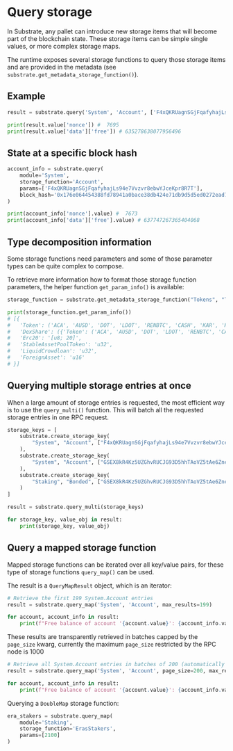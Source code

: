 # Query storage

In Substrate, any pallet can introduce new storage items that will become part of the blockchain state. These storage 
items can be simple single values, or more complex storage maps.

The runtime exposes several storage functions to query those storage items and are provided in the metadata 
(see `substrate.get_metadata_storage_function()`).

## Example

```python
result = substrate.query('System', 'Account', ['F4xQKRUagnSGjFqafyhajLs94e7Vvzvr8ebwYJceKpr8R7T'])

print(result.value['nonce']) #  7695
print(result.value['data']['free']) # 635278638077956496
```

## State at a specific block hash

```python
account_info = substrate.query(
    module='System',
    storage_function='Account',
    params=['F4xQKRUagnSGjFqafyhajLs94e7Vvzvr8ebwYJceKpr8R7T'],
    block_hash='0x176e064454388fd78941a0bace38db424e71db9d5d5ed0272ead7003a02234fa'
)

print(account_info['nonce'].value) #  7673
print(account_info['data']['free'].value) # 637747267365404068
```

## Type decomposition information

Some storage functions need parameters and some of those parameter types can be quite complex to compose.

To retrieve more information how to format those storage function parameters, the helper function `get_param_info()` is available:

```python
storage_function = substrate.get_metadata_storage_function("Tokens", "TotalIssuance")

print(storage_function.get_param_info())
# [{
#   'Token': ('ACA', 'AUSD', 'DOT', 'LDOT', 'RENBTC', 'CASH', 'KAR', 'KUSD', 'KSM', 'LKSM', 'TAI', 'BNC', 'VSKSM', 'PHA', 'KINT', 'KBTC'), 
#   'DexShare': ({'Token': ('ACA', 'AUSD', 'DOT', 'LDOT', 'RENBTC', 'CASH', 'KAR', 'KUSD', 'KSM', 'LKSM', 'TAI', 'BNC', 'VSKSM', 'PHA', 'KINT', 'KBTC'), 'Erc20': '[u8; 20]', 'LiquidCrowdloan': 'u32', 'ForeignAsset': 'u16'}, {'Token': ('ACA', 'AUSD', 'DOT', 'LDOT', 'RENBTC', 'CASH', 'KAR', 'KUSD', 'KSM', 'LKSM', 'TAI', 'BNC', 'VSKSM', 'PHA', 'KINT', 'KBTC'), 'Erc20': '[u8; 20]', 'LiquidCrowdloan': 'u32', 'ForeignAsset': 'u16'}), 
#   'Erc20': '[u8; 20]', 
#   'StableAssetPoolToken': 'u32', 
#   'LiquidCrowdloan': 'u32', 
#   'ForeignAsset': 'u16'
# }]
```

## Querying multiple storage entries at once

When a large amount of storage entries is requested, the most efficient way is to use the `query_multi()` function. 
This will batch all the requested storage entries in one RPC request. 

```python
storage_keys = [
    substrate.create_storage_key(
        "System", "Account", ["F4xQKRUagnSGjFqafyhajLs94e7Vvzvr8ebwYJceKpr8R7T"]
    ),
    substrate.create_storage_key(
        "System", "Account", ["GSEX8kR4Kz5UZGhvRUCJG93D5hhTAoVZ5tAe6Zne7V42DSi"]
    ),
    substrate.create_storage_key(
        "Staking", "Bonded", ["GSEX8kR4Kz5UZGhvRUCJG93D5hhTAoVZ5tAe6Zne7V42DSi"]
    )
]

result = substrate.query_multi(storage_keys)

for storage_key, value_obj in result:
    print(storage_key, value_obj)
```

## Query a mapped storage function
Mapped storage functions can be iterated over all key/value pairs, for these type of storage functions `query_map()` 
can be used.

The result is a `QueryMapResult` object, which is an iterator:

```python
# Retrieve the first 199 System.Account entries
result = substrate.query_map('System', 'Account', max_results=199)

for account, account_info in result:
    print(f"Free balance of account '{account.value}': {account_info.value['data']['free']}")
```

These results are transparently retrieved in batches capped by the `page_size` kwarg, currently the 
maximum `page_size` restricted by the RPC node is 1000    

```python
# Retrieve all System.Account entries in batches of 200 (automatically appended by `QueryMapResult` iterator)
result = substrate.query_map('System', 'Account', page_size=200, max_results=400)

for account, account_info in result:
    print(f"Free balance of account '{account.value}': {account_info.value['data']['free']}")
```

Querying a `DoubleMap` storage function:

```python
era_stakers = substrate.query_map(
    module='Staking',
    storage_function='ErasStakers',
    params=[2100]
)
```
